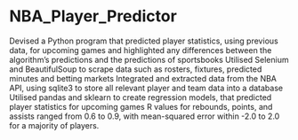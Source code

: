 # NBA_Player_Predictor

Devised a Python program that predicted player statistics, using previous data, for upcoming games and highlighted any differences between the algorithm’s predictions and the predictions of sportsbooks
Utilised Selenium and BeautifulSoup to scrape data such as rosters, fixtures, predicted minutes and betting markets
Integrated and extracted data from the NBA API, using sqlite3 to store all relevant player and team data into a database
Utilised pandas and sklearn to create regression models, that predicted player statistics for upcoming games
R values for rebounds, points, and assists ranged from 0.6 to 0.9, with mean-squared error within -2.0 to 2.0 for a majority of players.
